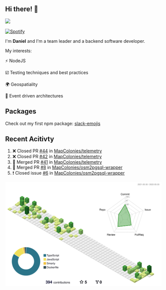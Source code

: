 ## Hi there! 👋

<p>
  <img src="https://github-readme-stats.vercel.app/api?username=syncush&theme=tokyonight">
</p>

[![Spotify](https://novatorem-rust.vercel.app/api/spotify)](https://open.spotify.com/user/syncush)

I'm **Daniel** and I'm a team leader and a backend software developer.

My interests:

⚡ NodeJS

☑️ Testing techniques and best practices

🌍 Geospatiality

🧠 Event driven architectures

## Packages
Check out my first npm package: [slack-emojis](https://www.npmjs.com/package/slack-emojis)

## Recent Acitivty
<!--START_SECTION:activity-->
1. ❌ Closed PR [#44](https://github.com/MapColonies/telemetry/pull/44) in [MapColonies/telemetry](https://github.com/MapColonies/telemetry)
2. ❌ Closed PR [#42](https://github.com/MapColonies/telemetry/pull/42) in [MapColonies/telemetry](https://github.com/MapColonies/telemetry)
3. 🎉 Merged PR [#41](https://github.com/MapColonies/telemetry/pull/41) in [MapColonies/telemetry](https://github.com/MapColonies/telemetry)
4. 🎉 Merged PR [#8](https://github.com/MapColonies/osm2pgsql-wrapper/pull/8) in [MapColonies/osm2pgsql-wrapper](https://github.com/MapColonies/osm2pgsql-wrapper)
5. ❗️ Closed issue [#6](https://github.com/MapColonies/osm2pgsql-wrapper/issues/6) in [MapColonies/osm2pgsql-wrapper](https://github.com/MapColonies/osm2pgsql-wrapper)
<!--END_SECTION:activity-->

![contrib](./profile-3d-contrib/profile-green-animate.svg)
